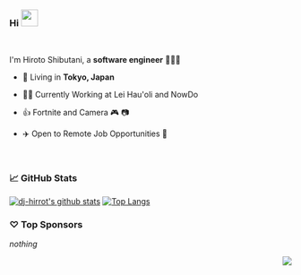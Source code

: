 ### Hi <img src="https://raw.githubusercontent.com/wasabeef/wasabeef/master/icons/wave.gif" width="30px">
<br/>

I'm Hiroto Shibutani, a **software engineer** 👨🏻‍💻 
<br/>

- 🗼 Living in **Tokyo, Japan**

- 👨‍💻 Currently Working at Lei Hau'oli and NowDo

- 👍 Fortnite and Camera  🎮 📷

- ✈️ Open to Remote Job Opportunities 🍻

<br/>

### 📈 GitHub Stats

[![dj-hirrot's github stats](https://github-readme-stats.vercel.app/api?username=dj-hirrot&count_private=true&show_icons=true&theme=radical)](https://github.com/anuraghazra/github-readme-stats)
[![Top Langs](https://github-readme-stats.vercel.app/api/top-langs/?username=dj-hirrot&show_icons=true&langs_count=8&layout=compact&theme=radical&hide_border=true)](https://github.com/anuraghazra/github-readme-stats)

### ♡ Top Sponsors

_nothing_

<img src="https://komarev.com/ghpvc/?username=dj-hirrot&color=blue&style=flat-square&label=visitors" align="right" />

